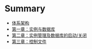 # Summary

* [体系架构](README.md)
 * [第一章：实例与数据库](document/01实例与数据库.md)
 * [第二章：实例管理及数据库的启动/关闭](document/02实例管理及数据库的启动或关闭.md)
 * [第三章：控制文件](document/03控制文件.md)

